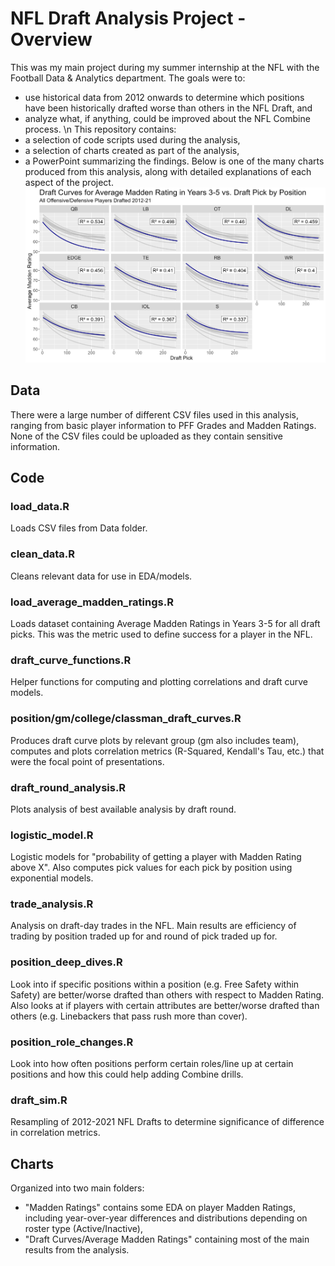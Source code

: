 # NFL Draft Analysis Project - Overview
This was my main project during my summer internship at the NFL with the Football Data & Analytics department. The goals were to:
- use historical data from 2012 onwards to determine which positions have been historically drafted worse than others in the NFL Draft, and 
- analyze what, if anything, could be improved about the NFL Combine process.
\n
This repository contains:
- a selection of code scripts used during the analysis,
- a selection of charts created as part of the analysis,
- a PowerPoint summarizing the findings.
Below is one of the many charts produced from this analysis, along with detailed explanations of each aspect of the project.
![Draft Curves by Position](draft_curves_by_position.png)

## Data
There were a large number of different CSV files used in this analysis, ranging from basic player information to PFF Grades and Madden Ratings. None of the CSV files could be uploaded as they contain sensitive information.

## Code
### load_data.R
Loads CSV files from Data folder.
### clean_data.R
Cleans relevant data for use in EDA/models.
### load_average_madden_ratings.R
Loads dataset containing Average Madden Ratings in Years 3-5 for all draft picks. This was the metric used to define success for a player in the NFL.
### draft_curve_functions.R
Helper functions for computing and plotting correlations and draft curve models.
### position/gm/college/classman_draft_curves.R
Produces draft curve plots by relevant group (gm also includes team), computes and plots correlation metrics (R-Squared, Kendall's Tau, etc.) that were the focal point of presentations.
### draft_round_analysis.R
Plots analysis of best available analysis by draft round.
### logistic_model.R
Logistic models for "probability of getting a player with Madden Rating above X". Also computes pick values for each pick by position using exponential models.
### trade_analysis.R
Analysis on draft-day trades in the NFL. Main results are efficiency of trading by position traded up for and round of pick traded up for.
### position_deep_dives.R
Look into if specific positions within a position (e.g. Free Safety within Safety) are better/worse drafted than others with respect to Madden Rating. Also looks at if players with certain attributes are better/worse drafted than others (e.g. Linebackers that pass rush more than cover).
### position_role_changes.R
Look into how often positions perform certain roles/line up at certain positions and how this could help adding Combine drills.
### draft_sim.R
Resampling of 2012-2021 NFL Drafts to determine significance of difference in correlation metrics.

## Charts
Organized into two main folders: 
- "Madden Ratings" contains some EDA on player Madden Ratings, including year-over-year differences and distributions depending on roster type (Active/Inactive),
- "Draft Curves/Average Madden Ratings" containing most of the main results from the analysis.
